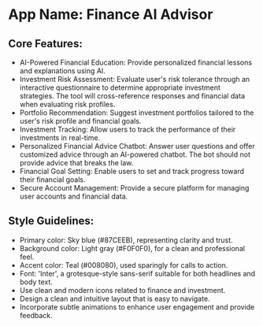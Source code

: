 # **App Name**: Finance AI Advisor

## Core Features:

- AI-Powered Financial Education: Provide personalized financial lessons and explanations using AI.
- Investment Risk Assessment: Evaluate user's risk tolerance through an interactive questionnaire to determine appropriate investment strategies. The tool will cross-reference responses and financial data when evaluating risk profiles.
- Portfolio Recommendation: Suggest investment portfolios tailored to the user's risk profile and financial goals.
- Investment Tracking: Allow users to track the performance of their investments in real-time.
- Personalized Financial Advice Chatbot: Answer user questions and offer customized advice through an AI-powered chatbot. The bot should not provide advice that breaks the law.
- Financial Goal Setting: Enable users to set and track progress toward their financial goals.
- Secure Account Management: Provide a secure platform for managing user accounts and financial data.

## Style Guidelines:

- Primary color: Sky blue (#87CEEB), representing clarity and trust.
- Background color: Light gray (#F0F0F0), for a clean and professional feel.
- Accent color: Teal (#008080), used sparingly for calls to action.
- Font: 'Inter', a grotesque-style sans-serif suitable for both headlines and body text.
- Use clean and modern icons related to finance and investment.
- Design a clean and intuitive layout that is easy to navigate.
- Incorporate subtle animations to enhance user engagement and provide feedback.
